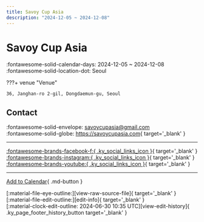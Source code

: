 ```yaml
---
title: Savoy Cup Asia
description: "2024-12-05 ~ 2024-12-08"
---
```


# Savoy Cup Asia 

:fontawesome-solid-calendar-days: 2024-12-05 ~ 2024-12-08  
:fontawesome-solid-location-dot: Seoul  

???+ venue "Venue"

    36, Janghan-ro 2-gil, Dongdaemun-gu, Seoul  

## Contact

:fontawesome-solid-envelope: <savoycupasia@gmail.com>  
:fontawesome-solid-globe: <https://savoycupasia.com>{ target='_blank' }  

---

 [:fontawesome-brands-facebook-f:{ .ky_social_links_icon }](https://www.facebook.com/profile.php?id=100093296225921){ target='_blank' } [:fontawesome-brands-instagram:{ .ky_social_links_icon }](https://instagram.com/savoycupasia){ target='_blank' } [:fontawesome-brands-youtube:{ .ky_social_links_icon }](https://youtube.com/@SavoyCup){ target='_blank' }

---

[Add to Calendar](https://swing.news/ics/en/2024/ko_KR/savoy-cup-asia-2024.ics){ .md-button }

<div class="ky_page_footer" markdown>
<div class="ky_page_footer_trailing" markdown="span">
[:material-file-eye-outline:][view-raw-source-file]{ target='_blank' }
[:material-file-edit-outline:][edit-info]{ target='_blank' }
</div>
<div class="ky_page_footer_leading" markdown="span">
[:material-clock-edit-outline: 2024-06-30 10:35 UTC][view-edit-history]{ .ky_page_footer_history_button target='_blank' }
</div>
</div>

[view-raw-source-file]: https://github.com/swingdance/events/blob/main/2024/ko_KR/savoy-cup-asia-2024.json "View Raw Source File"
[edit-info]: https://github.com/swingdance/events/issues/new?assignees=&labels=update+event&projects=&template=03-update_entity.yml&title=%5B2024%2Fko_KR%5D%20Update%20Event%3A%20Savoy%20Cup%20Asia&region=ko_KR&year=2024&id=savoy-cup-asia-2024&name=Savoy%20Cup%20Asia&org_id= "Edit Info"

[view-edit-history]: https://github.com/swingdance/events/commits/main/2024/ko_KR/savoy-cup-asia-2024.json "View Edit History"
